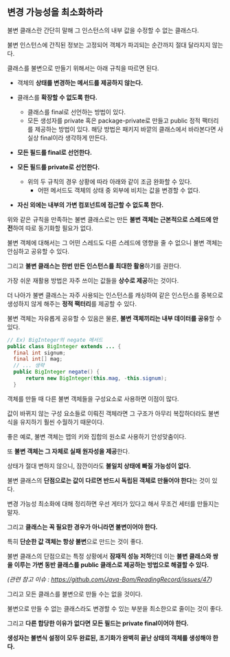 ## 변경 가능성을 최소화하라



불변 클래스란 간단히 말해 그 인스턴스의 내부 값을 수정할 수 없는 클래스다.

불변 인스턴스에 간직된 정보는 고정되어 객체가 파괴되는 순간까지 절대 달라지지 않는다.



클래스를 불변으로 만들기 위해서는 아래 규칙을 따르면 된다.

+ 객체의 **상태를 변경하는 메서드를 제공하지 않는다.**
+ 클래스를 **확장할 수 없도록 한다.**
    + 클래스를 final로 선언하는 방법이 있다.
    + 모든 생성자를 private 혹은 package-private로 만들고 public 정적 팩터리를 제공하는 방법이 있다.
        해당 방법은 패키지 바깥의 클래스에서 바라본다면 사실상 final이라 생각하게 만든다.

+ **모든 필드를 final로 선언한다.**
+ **모든 필드를 private로 선언한다.**
    + 위의 두 규칙의 경우 상황에 따라 아래와 같이 조금 완화할 수 있다.
        + 어떤 메서드도 객체의 상태 중 외부에 비치는 값을 변경할 수 없다.

+ **자신 외에는 내부의 가변 컴포넌트에 접근할 수 없도록 한다.**



위와 같은 규칙을 만족하는 불변 클래스로는 만든 **불변 객체는 근본적으로 스레드에 안전**하여 따로 동기화할 필요가 없다.

불변 객체에 대해서는 그 어떤 스레드도 다른 스레드에 영향을 줄 수 없으니 불변 객체는 안심하고 공유할 수 있다.



그리고 **불변 클래스는 한번 만든 인스턴스를 최대한 활용**하기를 권한다.

가장 쉬운 재활용 방법은 자주 쓰이는 값들을 **상수로 제공**하는 것이다.

더 나아가 불변 클래스는 자주 사용되는 인스턴스를 캐싱하여 같은 인스턴스를 중복으로 생성하지 않게 해주는 **정적 팩터리**를 제공할 수 있다.



불변 객체는 자유롭게 공유할 수 있음은 물론, **불변 객체끼리는 내부 데이터를 공유**할 수 있다. 

```java
// Ex) BigInteger의 negate 메서드 
public class BigInteger extends ... {
  final int signum;
  final int[] mag;
  // ... 생략
  public BigInteger negate() {
      return new BigInteger(this.mag, -this.signum);
  }
```



객체를 만들 때 다른 불변 객체들을 구성요소로 사용하면 이점이 많다.

값이 바뀌지 않는 구성 요소들로 이뤄진 객체라면 그 구조가 아무리 복잡하더라도 불변식을 유지하기 훨씬 수월하기 때문이다.

좋은 예로, 불변 객체는 맵의 키와 집합의 원소로 사용하기 안성맞춤이다.



또 **불변 객체는 그 자체로 실패 원자성을 제공**한다.

상태가 절대 변하지 않으니, 잠깐이라도 **불일치 상태에 빠질 가능성이 없다.**



불변 클래스의 **단점으로는 값이 다르면 반드시 독립된 객체로 만들어야 한다**는 것이 있다.



변경 가능성 최소화에 대해 정리하면 우선 게터가 있다고 해서 무조건 세터를 만들지는 말자.

그리고 **클래스는 꼭 필요한 경우가 아니라면 불변이어야 한다.**

특히 **단순한 값 객체는 항상 불변**으로 만드는 것이 좋다.

불변 클래스의 단점으로는 특정 상황에서 **잠재적 성능 저하**인데 이는 **불변 클래스와 쌍을 이루는 가변 동반 클래스를 public 클래스로 제공하는 방법으로 해결할 수 있다.**

*(관련 참고 이슈 : https://github.com/Java-Bom/ReadingRecord/issues/47)*



그리고 모든 클래스를 불변으로 만들 수는 없을 것이다.

불변으로 만들 수 없는 클래스라도 변경할 수 있는 부분을 최소한으로 줄이는 것이 좋다.

그리고 **다른 합당한 이유가 없다면 모든 필드는 private final이어야 한다.**

**생성자는 불변식 설정이 모두 완료된, 초기화가 완벽히 끝난 상태의 객체를 생성해야 한다.**
